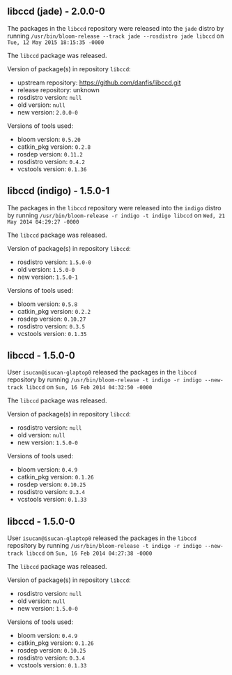 ## libccd (jade) - 2.0.0-0

The packages in the `libccd` repository were released into the `jade` distro by running `/usr/bin/bloom-release --track jade --rosdistro jade libccd` on `Tue, 12 May 2015 18:15:35 -0000`

The `libccd` package was released.

Version of package(s) in repository `libccd`:
- upstream repository: https://github.com/danfis/libccd.git
- release repository: unknown
- rosdistro version: `null`
- old version: `null`
- new version: `2.0.0-0`

Versions of tools used:
- bloom version: `0.5.20`
- catkin_pkg version: `0.2.8`
- rosdep version: `0.11.2`
- rosdistro version: `0.4.2`
- vcstools version: `0.1.36`


## libccd (indigo) - 1.5.0-1

The packages in the `libccd` repository were released into the `indigo` distro by running `/usr/bin/bloom-release -r indigo -t indigo libccd` on `Wed, 21 May 2014 04:29:27 -0000`

The `libccd` package was released.

Version of package(s) in repository `libccd`:
- rosdistro version: `1.5.0-0`
- old version: `1.5.0-0`
- new version: `1.5.0-1`

Versions of tools used:
- bloom version: `0.5.8`
- catkin_pkg version: `0.2.2`
- rosdep version: `0.10.27`
- rosdistro version: `0.3.5`
- vcstools version: `0.1.35`


## libccd - 1.5.0-0

User `isucan@isucan-glaptop0` released the packages in the `libccd` repository by running `/usr/bin/bloom-release -t indigo -r indigo --new-track libccd` on `Sun, 16 Feb 2014 04:32:50 -0000`

The `libccd` package was released.

Version of package(s) in repository `libccd`:
- rosdistro version: `null`
- old version: `null`
- new version: `1.5.0-0`

Versions of tools used:
- bloom version: `0.4.9`
- catkin_pkg version: `0.1.26`
- rosdep version: `0.10.25`
- rosdistro version: `0.3.4`
- vcstools version: `0.1.33`


## libccd - 1.5.0-0

User `isucan@isucan-glaptop0` released the packages in the `libccd` repository by running `/usr/bin/bloom-release -t indigo -r indigo --new-track libccd` on `Sun, 16 Feb 2014 04:27:38 -0000`

The `libccd` package was released.

Version of package(s) in repository `libccd`:
- rosdistro version: `null`
- old version: `null`
- new version: `1.5.0-0`

Versions of tools used:
- bloom version: `0.4.9`
- catkin_pkg version: `0.1.26`
- rosdep version: `0.10.25`
- rosdistro version: `0.3.4`
- vcstools version: `0.1.33`


